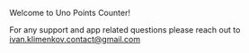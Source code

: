Welcome to Uno Points Counter!

For any support and app related questions please reach out to ivan.klimenkov.contact@gmail.com
